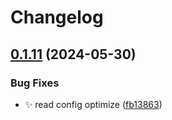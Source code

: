 # Changelog

## [0.1.11](https://github.com/Aimerny/kook-go/compare/kook-go-v0.1.10...kook-go-v0.1.11) (2024-05-30)


### Bug Fixes

* :sparkles: read config optimize ([fb13863](https://github.com/Aimerny/kook-go/commit/fb13863e1b0387638e639673694fe92181719458))
